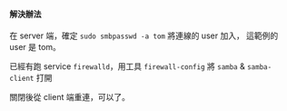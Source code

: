 #### 解決辦法
在 server 端，確定 `sudo smbpasswd -a tom` 將連線的 user 加入， 這範例的 user 是 tom。

已經有跑 service `firewalld`，用工具 `firewall-config` 將 `samba` & `samba-client` 打開

關閉後從 client 端重連，可以了。
